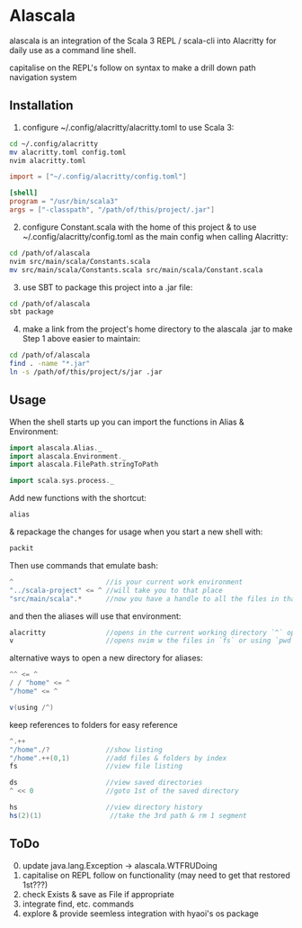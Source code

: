 # Alascala

alascala is an integration of the Scala 3 REPL / scala-cli into Alacritty for daily use as a command line shell.

capitalise on the REPL's follow on syntax to make a drill down path navigation system

## Installation

1. configure ~/.config/alacritty/alacritty.toml to use Scala 3:
```bash
cd ~/.config/alacritty
mv alacritty.toml config.toml
nvim alacritty.toml
```

```toml
import = ["~/.config/alacritty/config.toml"]

[shell]
program = "/usr/bin/scala3"
args = ["-classpath", "/path/of/this/project/.jar"]
```
2. configure Constant.scala with the home of this project & to use ~/.config/alacritty/config.toml as the main config when calling Alacritty:
```bash
cd /path/of/alascala
nvim src/main/scala/Constants.scala
mv src/main/scala/Constants.scala src/main/scala/Constant.scala
```
3. use SBT to package this project into a .jar file:
```bash
cd /path/of/alascala
sbt package
```
4. make a link from the project's home directory to the alascala .jar to make Step 1 above easier to maintain:
```bash
cd /path/of/alascala
find . -name "*.jar"
ln -s /path/of/this/project/s/jar .jar
```

## Usage

When the shell starts up you can import the functions in Alias & Environment:

```scala
import alascala.Alias._
import alascala.Environment._
import alascala.FilePath.stringToPath

import scala.sys.process._
```

Add new functions with the shortcut:

```scala
alias
```

& repackage the changes for usage when you start a new shell with:

```scala
packit
```

Then use commands that emulate bash:
```scala
^                       //is your current work environment
"../scala-project" <= ^ //will take you to that place
"src/main/scala".*      //now you have a handle to all the files in that relative directory
```

and then the aliases will use that environment:
```scala
alacritty               //opens in the current working directory `^` opened by the cd command in nvim
v                       //opens nvim w the files in `fs` or using `pwd`
```

alternative ways to open a new directory for aliases:
```scala
^^ <= ^
/ / "home" <= ^
"/home" <= ^

v(using /^)
```

keep references to folders for easy reference
```scala
^.++
"/home"./?              //show listing
"/home".++(0,1)         //add files & folders by index
fs                      //view file listing

ds                      //view saved directories
^ << 0                  //goto 1st of the saved directory

hs                      //view directory history
hs(2)(1)                 //take the 3rd path & rm 1 segment
```

## ToDo

0. update java.lang.Exception -> alascala.WTFRUDoing
1. capitalise on REPL follow on functionality (may need to get that restored 1st???)
2. check Exists & save as File if appropriate
3. integrate find, etc. commands
4. explore & provide seemless integration with hyaoi's os package
